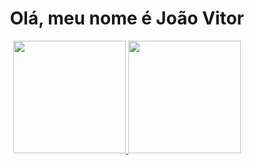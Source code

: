 <h1 align="center">Olá, meu nome é João Vitor</h1>

<div align="center">
  <a href="https://github.com/joaovitorscr">
  <img height="180em" src="https://github-readme-stats.vercel.app/api?username=joaovitorscr&show_icons=true&theme=radical&include_all_commits=true&count_private=true"/>
  <img height="180em" src="https://github-readme-stats.vercel.app/api/top-langs/?username=joaovitorscr&layout=compact&langs_count=7&theme=radical"/>
</div>
